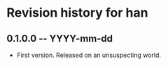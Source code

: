 # Revision history for han

## 0.1.0.0 -- YYYY-mm-dd

* First version. Released on an unsuspecting world.
